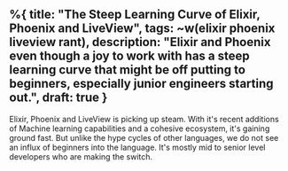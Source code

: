 %{
  title: "The Steep Learning Curve of Elixir, Phoenix and LiveView",
  tags: ~w(elixir phoenix liveview rant),
  description: "Elixir and Phoenix even though a joy to work with has a steep learning curve that might be off putting to beginners, especially junior engineers starting out.",
  draft: true
}
---

Elixir, Phoenix and LiveView is picking up steam. With it's recent additions of Machine learning capabilities and a cohesive ecosystem, it's gaining ground fast. But unlike the hype cycles of other languages, we do not see an influx of beginners into the language. It's mostly mid to senior level developers who are making the switch.

